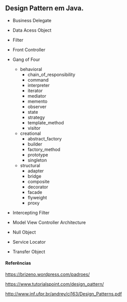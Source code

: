 ## Design Pattern em Java.

- Business Delegate
- Data Acess Object
- Filter
- Front Controller
- Gang of Four
     - behavioral
        - chain_of_responsibility
        - command
        - interpreter
        - iterator
        - mediator
        - memento
        - observer
        - state
        - strategy
        - template_method
        - visitor
     - creational
        - abstract_factory
        - builder
        - factory_method
        - prototype
        - singleton
     - structural
        - adapter
        - bridge
        - composite
        - decorator
        - facade
        - flyweight
        - proxy
     
- Intercepting Filter
- Model View Controller Architecture
- Null Object
- Service Locator
- Transfer Object

#### Referências

https://brizeno.wordpress.com/padroes/

https://www.tutorialspoint.com/design_pattern/

http://www.inf.ufpr.br/andrey/ci163/Design_Patterns.pdf
